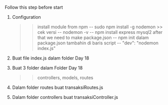 Follow this step before start
1. Configuration
    >> install module from npm
        -- sudo npm install -g nodemon
            >> cek versi
                -- nodemon -v
        -- npm install express mysql2
    >> after that we need to make package.json
        -- npm init
    >> dalam package.json tambahin di baris script
        -- "dev": "nodemon index.js"
               
2. Buat file index.js dalam folder Day 18

3. Buat 3 folder dalam Folder Day 18
    >> controllers, models, routes

4. Dalam folder routes buat transaksiRoutes.js

5. Dalam folder controllers buat transaksiController.js


